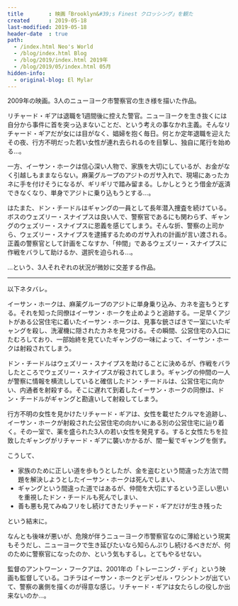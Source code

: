 ```yaml
---
title        : 映画「Brooklyn&#39;s Finest クロッシング」を観た
created      : 2019-05-18
last-modified: 2019-05-18
header-date  : true
path:
  - /index.html Neo's World
  - /blog/index.html Blog
  - /blog/2019/index.html 2019年
  - /blog/2019/05/index.html 05月
hidden-info:
  - original-blog: El Mylar
---
```


2009年の映画。3人のニューヨーク市警察官の生き様を描いた作品。

リチャード・ギアは退職を1週間後に控えた警官。ニューヨークを生き抜くには自分から事件に首を突っ込まないことだ、という考えの事なかれ主義。そんなリチャード・ギアだが女には目がなく、娼婦を抱く毎日。何とか定年退職を迎えたその夜、行方不明だった若い女性が連れ去られるのを目撃し、独自に尾行を始める…。

一方、イーサン・ホークは信心深い人物で、家族を大切にしているが、お金がなく引越しもままならない。麻薬グループのアジトのガサ入れで、現場にあったカネに手を付けそうになるが、ギリギリで踏み留まる。しかしとうとう借金が返済できなくなり、単身でアジトに乗り込もうとする…。

はたまた、ドン・チードルはギャングの一員として長年潜入捜査を続けている。ボスのウェズリー・スナイプスは良い人で、警察官であるにも関わらず、ギャングのウェズリー・スナイプスに恩義を感じてしまう。そんな折、警察の上司から、ウェズリー・スナイプスを逮捕するためのガサ入れの計画が言い渡される。正義の警察官として計画をこなすか、「仲間」であるウェズリー・スナイプスに作戦をバラして助けるか、選択を迫られる…。

…という、3人それぞれの状況が微妙に交差する作品。

---

以下ネタバレ。

イーサン・ホークは、麻薬グループのアジトに単身乗り込み、カネを盗もうとする。それを知った同僚はイーサン・ホークを止めようと追跡する。一足早くアジトがある公営住宅に着いたイーサン・ホークは、見事な銃さばきで一室にいたギャングを殺し、洗濯機に隠されたカネを見つける。その瞬間、公営住宅の入口にたむろしており、一部始終を見ていたギャングの一味によって、イーサン・ホークは射殺されてしまう。

ドン・チードルはウェズリー・スナイプスを助けることに決めるが、作戦をバラしたところでウェズリー・スナイプスが殺されてしまう。ギャングの仲間の一人が警察に情報を横流ししていると確信したドン・チードルは、公営住宅に向かい、内通者を射殺する。そこに遅れて到着したイーサン・ホークの同僚は、ドン・チードルがギャングと勘違いして射殺してしまう。

行方不明の女性を見かけたリチャード・ギアは、女性を載せたクルマを追跡し、イーサン・ホークが射殺された公営住宅の向かいにある別の公営住宅に辿り着く。その一室で、薬を盛られた3人の若い女性を発見する。すると女性たちを拉致したギャングがリチャード・ギアに襲いかかるが、間一髪でギャングを倒す。

こうして、

- 家族のために正しい道を歩もうとしたが、金を盗むという間違った方法で問題を解決しようとしたイーサン・ホークは死んでしまい、
- ギャングという間違った道ではあるが、仲間を大切にするという正しい思いを重視したドン・チードルも死んでしまい、
- 善も悪も見てみぬフリをし続けてきたリチャード・ギアだけが生き残った

という結末に。

なんとも後味が悪いが、危険が伴うニューヨーク市警察官なのに薄給という現実もそうだし、ニューヨークで生き延びたいなら知らんぷりし続けるべきだが、何のために警察官になったのか、という気もするし。とてもやるせない。

監督のアントワーン・フークアは、2001年の「トレーニング・デイ」という映画も監督している。コチラはイーサン・ホークとデンゼル・ワシントンが出ていて、警察の裏側を描くのが得意な感じ。リチャード・ギアは女たらしの役しか出来ないのか…。

